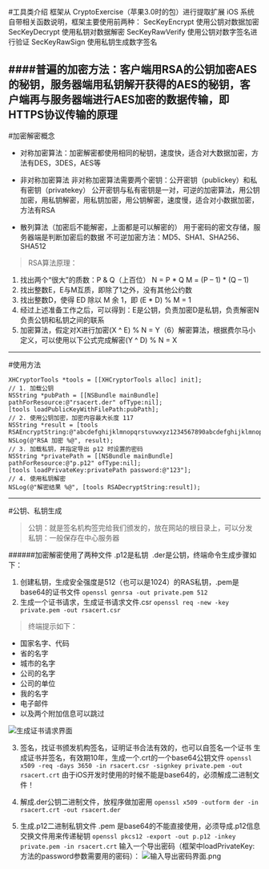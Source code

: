 
#工具类介绍
框架从 CryptoExercise（苹果3.0时的包）进行提取扩展
iOS 系统自带相关函数说明，框架主要使用前两种：
SecKeyEncrypt 使用公钥对数据加密
SecKeyDecrypt 使用私钥对数据解密
SecKeyRawVerify 使用公钥对数字签名进行验证
SecKeyRawSign 使用私钥生成数字签名

####普遍的加密方法：客户端用RSA的公钥加密AES的秘钥，服务器端用私钥解开获得的AES的秘钥，客户端再与服务器端进行AES加密的数据传输，即HTTPS协议传输的原理
---
#加密解密概念
* 对称加密算法：加密解密都使用相同的秘钥，速度快，适合对大数据加密，方法有DES，3DES，AES等

* 非对称加密算法
非对称加密算法需要两个密钥：公开密钥（publickey）和私有密钥（privatekey）
公开密钥与私有密钥是一对，可逆的加密算法，用公钥加密，用私钥解密，用私钥加密，用公钥解密，速度慢，适合对小数据加密，方法有RSA

* 散列算法（加密后不能解密，上面都是可以解密的）
用于密码的密文存储，服务器端是判断加密后的数据
不可逆加密方法：MD5、SHA1、SHA256、SHA512


> RSA算法原理：
 1. 找出两个“很大”的质数：P & Q（上百位）
N = P * Q
M = (P – 1) * (Q – 1)
 2. 找出整数E，E与M互质，即除了1之外，没有其他公约数
 3. 找出整数D，使得 ED 除以 M 余 1，即 (E * D) % M = 1
 4. 经过上述准备工作之后，可以得到：E是公钥，负责加密D是私钥，负责解密N负责公钥和私钥之间的联系
 5. 加密算法，假定对X进行加密(X ^ E) % N = Y（6）解密算法，根据费尔马小定义，可以使用以下公式完成解密(Y ^ D) % N = X

---
#使用方法
~~~
XHCryptorTools *tools = [[XHCryptorTools alloc] init];
// 1. 加载公钥
NSString *pubPath = [[NSBundle mainBundle] pathForResource:@"rsacert.der" ofType:nil];
[tools loadPublicKeyWithFilePath:pubPath];
// 2. 使用公钥加密，加密内容最大长度 117
NSString *result = [tools RSAEncryptString:@"abcdefghijklmnopqrstuvwxyz1234567890abcdefghijklmnopqrstuvwxyz1234567890abcdefghijklmnopqrstuvwxyz1234567890abcdefghi"];
NSLog(@"RSA 加密 %@", result);
// 3. 加载私钥，并指定导出 p12 时设置的密码
NSString *privatePath = [[NSBundle mainBundle] pathForResource:@"p.p12" ofType:nil];
[tools loadPrivateKey:privatePath password:@"123"];
// 4. 使用私钥解密
NSLog(@"解密结果 %@", [tools RSADecryptString:result]);
~~~
---
#公钥、私钥生成
>公钥：就是签名机构签完给我们颁发的，放在网站的根目录上，可以分发
私钥：一般保存在中心服务器

######加密解密使用了两种文件 .p12是私钥  .der是公钥，终端命令生成步骤如下：
1. 创建私钥，生成安全强度是512（也可以是1024）的RAS私钥，.pem是base64的证书文件
`openssl genrsa -out private.pem 512`
2. 生成一个证书请求，生成证书请求文件.csr
`openssl req -new -key private.pem -out rsacert.csr`

 >终端提示如下：
 * 国家名字、代码
 * 省的名字
 * 城市的名字
 * 公司的名字
 * 公司的单位
 * 我的名字
 * 电子邮件
 * 以及两个附加信息可以跳过

![生成证书请求界面](http://upload-images.jianshu.io/upload_images/1385290-336f85949fdb4ad7.png?imageMogr2/auto-orient/strip%7CimageView2/2/w/1240)

3. 签名，找证书颁发机构签名，证明证书合法有效的，也可以自签名一个证书
生成证书并签名，有效期10年，生成一个.crt的一个base64公钥文件
`openssl x509 -req -days 3650 -in rsacert.csr -signkey private.pem -out rsacert.crt`
由于iOS开发时使用的时候不能是base64的，必须解成二进制文件！

4. 解成.der公钥二进制文件，放程序做加密用
`openssl x509 -outform der -in rsacert.crt -out rsacert.der`

5. 生成.p12二进制私钥文件
.pem 是base64的不能直接使用，必须导成.p12信息交换文件用来传递秘钥
`openssl pkcs12 -export -out p.p12 -inkey private.pem -in rsacert.crt`
输入一个导出密码（框架中loadPrivateKey:方法的password参数需要用的密码）：
![输入导出密码界面.png](http://upload-images.jianshu.io/upload_images/1385290-afb3dbc16d06cab0.png?imageMogr2/auto-orient/strip%7CimageView2/2/w/1240)
